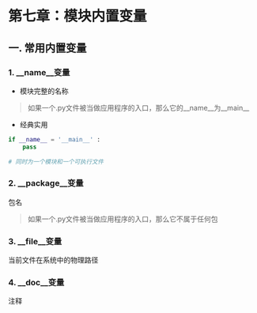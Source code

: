 # 第七章：模块内置变量

## 一. 常用内置变量

### 1. __name__变量
* 模块完整的名称
> 如果一个.py文件被当做应用程序的入口，那么它的__name__为__main__
* 经典实用
```python
if __name__ = '__main__' :
    pass
    
# 同时为一个模块和一个可执行文件
```

### 2. __package__变量
包名
> 如果一个.py文件被当做应用程序的入口，那么它不属于任何包

### 3. __file__变量
当前文件在系统中的物理路径

### 4. __doc__变量
注释







<comment/>